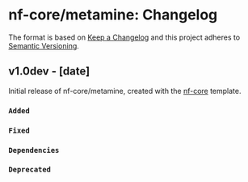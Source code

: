 # nf-core/metamine: Changelog

The format is based on [Keep a Changelog](https://keepachangelog.com/en/1.0.0/)
and this project adheres to [Semantic Versioning](https://semver.org/spec/v2.0.0.html).

## v1.0dev - [date]

Initial release of nf-core/metamine, created with the [nf-core](https://nf-co.re/) template.

### `Added`

### `Fixed`

### `Dependencies`

### `Deprecated`

